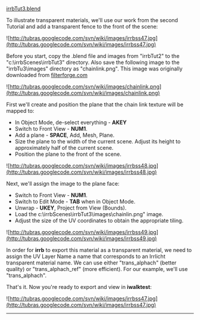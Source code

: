 [irrbTut3.blend](http://tubras.googlecode.com/svn/trunk/tools/blendfiles/irrbTut3.blend)

To illustrate transparent materials, we'll use our work from the second Tutorial and add a transparent fence to the front of the scene:

![http://tubras.googlecode.com/svn/wiki/images/irrbss47.jpg](http://tubras.googlecode.com/svn/wiki/images/irrbss47.jpg)


Before you start, copy the .blend file and images from "irrbTut2" to the "c:\irrbScenes\irrbTut3" directory. Also save the following image to the "irrbTu3\images" directory as "chainlink.png".  This image was originally downloaded from [filterforge.com](http://www.filterforge.com/filters/871.html)

![http://tubras.googlecode.com/svn/wiki/images/chainlink.png](http://tubras.googlecode.com/svn/wiki/images/chainlink.png)

First we'll create and position the plane that the chain link texture will be mapped to:

  * In Object Mode, de-select everything - **AKEY**
  * Switch to Front View - **NUM1**.
  * Add a plane - **SPACE**, Add, Mesh, Plane.
  * Size the plane to the width of the current scene.  Adjust its height to approximately half of the current scene.
  * Position the plane to the front of the scene.

![http://tubras.googlecode.com/svn/wiki/images/irrbss48.jpg](http://tubras.googlecode.com/svn/wiki/images/irrbss48.jpg)

Next, we'll assign the image to the plane face:

  * Switch to Front View - **NUM1**.
  * Switch to Edit Mode - **TAB** when in Object Mode.
  * Unwrap - **UKEY**, Project from View (Bounds).
  * Load the c:\irrbScenes\irrbTut3\images\chainlin.png" image.
  * Adjust the size of the UV coordinates to obtain the appropriate tiling.

![http://tubras.googlecode.com/svn/wiki/images/irrbss49.jpg](http://tubras.googlecode.com/svn/wiki/images/irrbss49.jpg)

In order for **irrb** to export this material as a transparent material, we need to assign the UV Layer Name a name that corresponds to an Irrlicht transparent material name.  We can use either "trans\_alphach" (better quality) or "trans\_alphach\_ref" (more efficient).  For our example, we'll use "trans\_alphach".

That's it.  Now you're ready to export and view in **iwalktest**:

![http://tubras.googlecode.com/svn/wiki/images/irrbss47.jpg](http://tubras.googlecode.com/svn/wiki/images/irrbss47.jpg)


---
